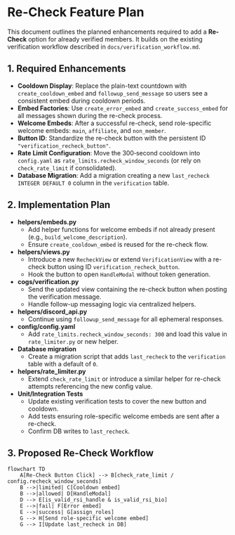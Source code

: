 # Re-Check Feature Plan

This document outlines the planned enhancements required to add a **Re-Check** option for already verified members. It builds on the existing verification workflow described in `docs/verification_workflow.md`.

## 1. Required Enhancements

- **Cooldown Display**: Replace the plain-text countdown with `create_cooldown_embed` and `followup_send_message` so users see a consistent embed during cooldown periods.
- **Embed Factories**: Use `create_error_embed` and `create_success_embed` for all messages shown during the re-check process.
- **Welcome Embeds**: After a successful re-check, send role-specific welcome embeds: `main`, `affiliate`, and `non_member`.
- **Button ID**: Standardize the re-check button with the persistent ID `"verification_recheck_button"`.
- **Rate Limit Configuration**: Move the 300‑second cooldown into `config.yaml` as `rate_limits.recheck_window_seconds` (or rely on `check_rate_limit` if consolidated).
- **Database Migration**: Add a migration creating a new `last_recheck INTEGER DEFAULT 0` column in the `verification` table.

## 2. Implementation Plan

- **helpers/embeds.py**
  - Add helper functions for welcome embeds if not already present (e.g., `build_welcome_description`).
  - Ensure `create_cooldown_embed` is reused for the re-check flow.
- **helpers/views.py**
  - Introduce a new `RecheckView` or extend `VerificationView` with a re-check button using ID `verification_recheck_button`.
  - Hook the button to open `HandleModal` without token generation.
- **cogs/verification.py**
  - Send the updated view containing the re-check button when posting the verification message.
  - Handle follow-up messaging logic via centralized helpers.
- **helpers/discord_api.py**
  - Continue using `followup_send_message` for all ephemeral responses.
- **config/config.yaml**
  - Add `rate_limits.recheck_window_seconds: 300` and load this value in `rate_limiter.py` or new helper.
- **Database migration**
  - Create a migration script that adds `last_recheck` to the `verification` table with a default of `0`.
- **helpers/rate_limiter.py**
  - Extend `check_rate_limit` or introduce a similar helper for re-check attempts referencing the new config value.
- **Unit/Integration Tests**
  - Update existing verification tests to cover the new button and cooldown.
  - Add tests ensuring role-specific welcome embeds are sent after a re-check.
  - Confirm DB writes to `last_recheck`.

## 3. Proposed Re-Check Workflow

```mermaid
flowchart TD
    A[Re-Check Button Click] --> B[check_rate_limit / config.recheck_window_seconds]
    B -->|limited| C[Cooldown embed]
    B -->|allowed| D[HandleModal]
    D --> E[is_valid_rsi_handle & is_valid_rsi_bio]
    E -->|fail| F[Error embed]
    E -->|success| G[assign_roles]
    G --> H[Send role-specific welcome embed]
    G --> I[Update last_recheck in DB]
```
